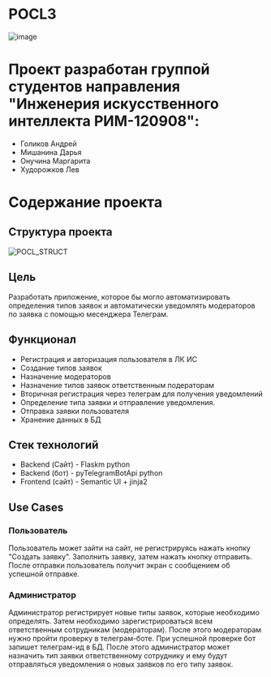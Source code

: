 # POCL3
![image](https://github.com/DrWhats/POCL3/assets/50990387/f6a4e29f-15be-4def-8298-aa8db1ff5503)

# Проект разработан группой студентов направления "Инженерия искусственного интеллекта РИМ-120908":
- Голиков Андрей
- Мишанина Дарья
- Онучина Маргарита
- Худорожков Лев

# Содержание проекта

## Структура проекта

![POCL_STRUCT](https://github.com/DrWhats/POCL3/assets/50990387/c674940a-c0f6-4524-b774-a8a25fa6655c)

## Цель
Разработать приложение, которое бы могло автоматизировать определения типов заявок и автоматически уведомлять модераторов по заявка с помощью месенджера Телеграм.
  
## Функционал
- Регистрация и авторизация пользователя в ЛК ИС
- Создание типов заявок
- Назначение модераторов
- Назначение типов заявок ответственным подераторам
- Вторичная регистрация через телеграм для получения уведомлений
- Определение типа заявки и отправление уведомления.
- Отправка заявки пользователя
- Хранение данных в БД
     
## Стек технологий
- Backend (Сайт) - Flaskm python
- Backend (бот) - pyTelegramBotApi python
- Frontend (сайт) - Semantic UI + jinja2

## Use Cases
  
### Пользователь
Пользователь может зайти на сайт, не регистрируясь нажать кнопку "Создать заявку". Заполнить заявку, затем нажать кнопку отправить. После отправки пользователь получит экран с сообщением об успешной отправке.

### Администратор
Администратор регистрирует новые типы заявок, которые необходимо определять. Затем необходимо зарегистрироваться всем ответственным сотрудникам (модераторам). После этого модераторам нужно пройти проверку в телеграм-боте. При успешной проверке бот запишет телеграм-ид в БД. После этого администратор может назначить тип заявки ответственному сотруднику и ему будут отправляться уведомления о новых заявков по его типу заявок.
  
